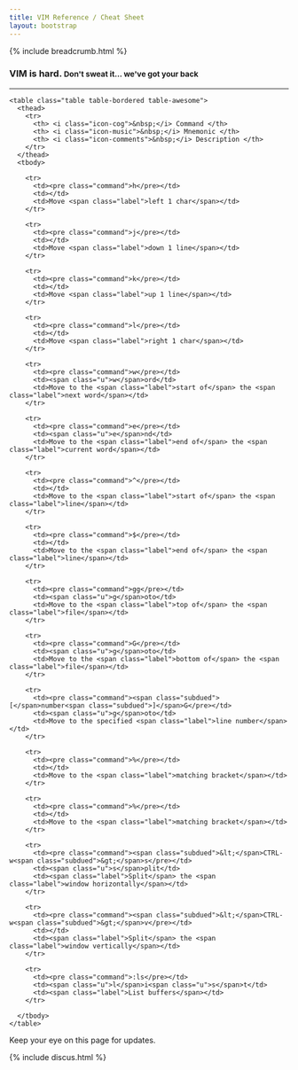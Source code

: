 ```yaml
---
title: VIM Reference / Cheat Sheet
layout: bootstrap 
---
```


{% include breadcrumb.html %}

<div class="row">
  <div class="span12">
    <h3>
      VIM is hard. <small>Don't sweat it... we've got your back</small>
    </h3>
    <hr />
  </div>

  <div class="span5">

    <table class="table table-bordered table-awesome">
      <thead>
        <tr>
          <th> <i class="icon-cog">&nbsp;</i> Command </th>
          <th> <i class="icon-music">&nbsp;</i> Mnemonic </th>
          <th> <i class="icon-comments">&nbsp;</i> Description </th>
        </tr>
      </thead>
      <tbody>

        <tr>
          <td><pre class="command">h</pre></td>
          <td></td>
          <td>Move <span class="label">left 1 char</span></td>
        </tr>

        <tr>
          <td><pre class="command">j</pre></td>
          <td></td>
          <td>Move <span class="label">down 1 line</span></td>
        </tr>

        <tr>
          <td><pre class="command">k</pre></td>
          <td></td>
          <td>Move <span class="label">up 1 line</span></td>
        </tr>

        <tr>
          <td><pre class="command">l</pre></td>
          <td></td>
          <td>Move <span class="label">right 1 char</span></td>
        </tr>

        <tr>
          <td><pre class="command">w</pre></td>
          <td><span class="u">w</span>ord</td>
          <td>Move to the <span class="label">start of</span> the <span class="label">next word</span></td>
        </tr>

        <tr>
          <td><pre class="command">e</pre></td>
          <td><span class="u">e</span>nd</td>
          <td>Move to the <span class="label">end of</span> the <span class="label">current word</span></td>
        </tr>

        <tr>
          <td><pre class="command">^</pre></td>
          <td></td>
          <td>Move to the <span class="label">start of</span> the <span class="label">line</span></td>
        </tr>

        <tr>
          <td><pre class="command">$</pre></td>
          <td></td>
          <td>Move to the <span class="label">end of</span> the <span class="label">line</span></td>
        </tr>

        <tr>
          <td><pre class="command">gg</pre></td>
          <td><span class="u">g</span>oto</td>
          <td>Move to the <span class="label">top of</span> the <span class="label">file</span></td>
        </tr>

        <tr>
          <td><pre class="command">G</pre></td>
          <td><span class="u">g</span>oto</td>
          <td>Move to the <span class="label">bottom of</span> the <span class="label">file</span></td>
        </tr>

        <tr>
          <td><pre class="command"><span class="subdued">[</span>number<span class="subdued">]</span>G</pre></td>
          <td><span class="u">g</span>oto</td>
          <td>Move to the specified <span class="label">line number</span></td>
        </tr>

        <tr>
          <td><pre class="command">%</pre></td>
          <td></td>
          <td>Move to the <span class="label">matching bracket</span></td>
        </tr>

        <tr>
          <td><pre class="command">%</pre></td>
          <td></td>
          <td>Move to the <span class="label">matching bracket</span></td>
        </tr>

        <tr>
          <td><pre class="command"><span class="subdued">&lt;</span>CTRL-w<span class="subdued">&gt;</span>s</pre></td>
          <td><span class="u">s</span>plit</td>
          <td><span class="label">Split</span> the <span class="label">window horizontally</span></td>
        </tr>

        <tr>
          <td><pre class="command"><span class="subdued">&lt;</span>CTRL-w<span class="subdued">&gt;</span>v</pre></td>
          <td></td>
          <td><span class="label">Split</span> the <span class="label">window vertically</span></td>
        </tr>

        <tr>
          <td><pre class="command">:ls</pre></td>
          <td><span class="u">l</span>i<span class="u">s</span>t</td>
          <td><span class="label">List buffers</span></td>
        </tr>

      </tbody>
    </table>

  </div>

  <div class="span8">
    <p>
      Keep your eye on this page for updates.
    </p>
    <p>
      {% include discus.html %}
    </p>
  </div>

</div>

